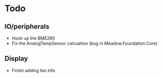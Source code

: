 ﻿# Todo

## IO/peripherals

 * Hook up the BME280
 * Fix the AnalogTempSensor calcuation (bug in Meadow.Foundation.Core)

## Display
 * Finish adding fan info
